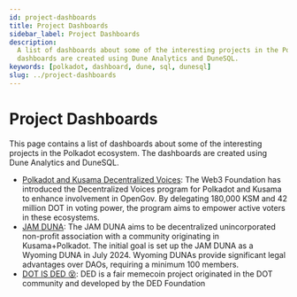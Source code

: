 ```yaml
---
id: project-dashboards
title: Project Dashboards
sidebar_label: Project Dashboards
description:
  A list of dashboards about some of the interesting projects in the Polkadot ecosystem. The
  dashboards are created using Dune Analytics and DuneSQL.
keywords: [polkadot, dashboard, dune, sql, dunesql]
slug: ../project-dashboards
---
```


# Project Dashboards

This page contains a list of dashboards about some of the interesting projects in the Polkadot
ecosystem. The dashboards are created using Dune Analytics and DuneSQL.

- [Polkadot and Kusama Decentralized Voices](https://dune.com/substrate/polkadot-and-kusama-decentralized-voices):
  The Web3 Foundation has introduced the Decentralized Voices program for Polkadot and Kusama to
  enhance involvement in OpenGov. By delegating 180,000 KSM and 42 million DOT in voting power, the
  program aims to empower active voters in these ecosystems.
- [JAM DUNA](https://dune.com/substrate/jam-duna): The JAM DUNA aims to be decentralized
  unincorporated non-profit association with a community originating in Kusama+Polkadot. The initial
  goal is set up the JAM DUNA as a Wyoming DUNA in July 2024. Wyoming DUNAs provide significant
  legal advantages over DAOs, requiring a minimum 100 members.
- [DOT IS DED 😵](https://dune.com/substrate/dotisded): DED is a fair memecoin project originated in
  the DOT community and developed by the DED Foundation
